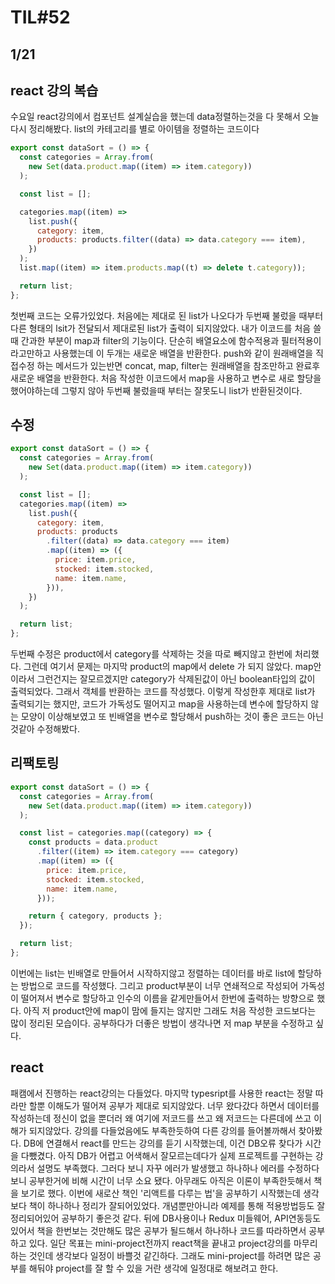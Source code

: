 # TIL#52

## 1/21

## react 강의 복습

수요일 react강의에서 컴포넌트 설계실습을 했는데 data정렬하는것을 다 못해서 오늘 다시 정리해봤다. list의 카테고리를 별로 아이템을 정렬하는 코드이다

```js
export const dataSort = () => {
  const categories = Array.from(
    new Set(data.product.map((item) => item.category))
  );

  const list = [];

  categories.map((item) =>
    list.push({
      category: item,
      products: products.filter((data) => data.category === item),
    })
  );
  list.map((item) => item.products.map((t) => delete t.category));

  return list;
};
```

첫번째 코드는 오류가있었다. 처음에는 제대로 된 list가 나오다가 두번째 불렀을 때부터 다른 형태의 lsit가 전달되서 제대로된 list가 출력이 되지않았다. 내가 이코드를 처음 쓸때 간과한 부분이 map과 filter의 기능이다. 단순히 배열요소에 함수적용과 필터적용이라고만하고 사용했는데 이 두개는 새로운 배열을 반환한다. push와 같이 원래배열을 직접수정 하는 메서드가 있는반면 concat, map, filter는 원래배열을 참조만하고 완료후 새로운 배열을 반환한다. 처음 작성한 이코드에서 map을 사용하고 변수로 새로 할당을 했어야하는데 그렇지 않아 두번째 불렀을때 부터는 잘못도니 list가 반환된것이다.

## 수정

```js
export const dataSort = () => {
  const categories = Array.from(
    new Set(data.product.map((item) => item.category))
  );

  const list = [];
  categories.map((item) =>
    list.push({
      category: item,
      products: products
        .filter((data) => data.category === item)
        .map((item) => ({
          price: item.price,
          stocked: item.stocked,
          name: item.name,
        })),
    })
  );

  return list;
};
```

두번째 수정은 product에서 category를 삭제하는 것을 따로 빼지않고 한번에 처리했다. 그런데 여기서 문제는 마지막 product의 map에서 delete 가 되지 않았다. map안이라서 그런건지는 잘모르겠지만 category가 삭제된값이 아닌 boolean타입의 값이 출력되었다. 그래서 객체를 반환하는 코드를 작성했다. 이렇게 작성한후 제대로 list가 출력되기는 했지만, 코드가 가독성도 떨어지고 map을 사용하는데 변수에 할당하지 않는 모양이 이상해보였고 또 빈배열을 변수로 할당해서 push하는 것이 좋은 코드는 아닌것같아 수정해봤다.

## 리팩토링

```js
export const dataSort = () => {
  const categories = Array.from(
    new Set(data.product.map((item) => item.category))
  );

  const list = categories.map((category) => {
    const products = data.product
      .filter((item) => item.category === category)
      .map((item) => ({
        price: item.price,
        stocked: item.stocked,
        name: item.name,
      }));

    return { category, products };
  });

  return list;
};
```

이번에는 list는 빈배열로 만들어서 시작하지않고 정렬하는 데이터를 바로 list에 할당하는 방법으로 코드를 작성했다. 그리고 product부분이 너무 연쇄적으로 작성되어 가독성이 떨어져서 변수로 할당하고 인수의 이름을 같게만들어서 한번에 출력하는 방향으로 했다. 아직 저 product안에 map이 맘에 들지는 않지만 그래도 처음 작성한 코드보다는 많이 정리된 모습이다. 공부하다가 더좋은 방법이 생각나면 저 map 부분을 수정하고 싶다.

## react

패캠에서 진행하는 react강의는 다들었다. 마지막 typesript를 사용한 react는 정말 따라만 할뿐 이해도가 떨어져 공부가 제대로 되지않았다. 너무 왔다갔다 하면서 데이터를 작성하는데 정신이 없을 뿐더러 왜 여기에 저코드를 쓰고 왜 저코드는 다른데에 쓰고 이해가 되지않았다. 강의를 다들었음에도 부족한듯하여 다른 강의를 들어볼까해서 찾아봤다. DB에 연결해서 react를 만드는 강의를 듣기 시작했는데, 이건 DB오류 찾다가 시간을 다뺐겼다. 아직 DB가 어렵고 어색해서 잘모르는데다가 실제 프로젝트를 구현하는 강의라서 설명도 부족했다. 그러다 보니 자꾸 에러가 발생했고 하나하나 에러를 수정하다 보니 공부한거에 비해 시간이 너무 소요 됐다. 아무래도 아직은 이론이 부족한듯해서 책을 보기로 했다. 이번에 새로산 책인 '리액트를 다루는 법'을 공부하기 시작했는데 생각보다 책이 하나하나 정리가 잘되어있었다. 개념뿐만아니라 예제를 통해 적용방법등도 잘 정리되어있어 공부하기 좋은것 같다. 뒤에 DB사용이나 Redux 미들웨어, API연동등도 있어서 책을 한번보는 것만해도 많은 공부가 될드해서 하나하나 코드를 따라하면서 공부하고 있다. 일단 목표는 mini-project전까지 react책을 끝내고 project강의를 마무리하는 것인데 생각보다 일정이 바쁠것 같긴하다. 그래도 mini-project를 하려면 많은 공부를 해둬야 project를 잘 할 수 있을 거란 생각에 일정대로 해보려고 한다.
